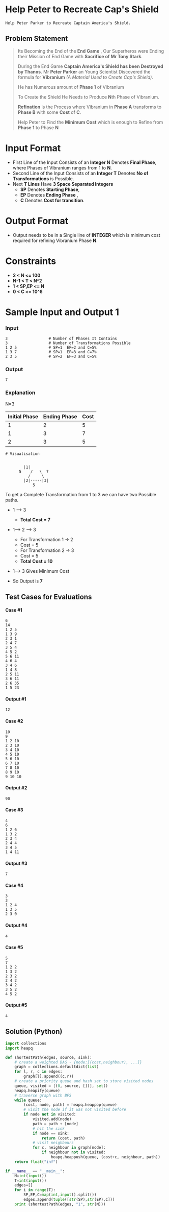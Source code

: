 # Help Peter to Recreate Cap's Shield
    Help Peter Parker to Recreate Captain America's Shield.

## Problem Statement
> Its Becoming the End of the **End Game** , Our Superheros were Ending their Mission of End Game with **Sacrifice of Mr Tony Stark**. 
>
> During the End Game **Captain America's Shield has been Destroyed by Thanos**. Mr **Peter Parker** an Young Scientist Discovered the formula for **Vibranium** *(A Material Used to Create Cap's Shield)*. 
>
> He has Numerous amount of **Phase 1** of Vibranium
>
> To Create the Shield He Needs to Produce **N**th Phase of Vibranium. 
>
> **Refination** is the Process where Vibranium in **Phase A** transforms to **Phase B** with some **Cost** of **C**.
>
> Help Peter to Find the **Minimum Cost** which is enough to Refine from **Phase 1** to Phase **N**
>

# Input Format

* First Line of the Input Consists of an **Integer N** Denotes **Final Phase**, where Phases of Vibranium ranges from 1 to **N**.
* Second Line of the Input Consists of an **Integer T** Denotes **No of Transformations** is Possible.
* Next **T Lines** Have **3 Space Separated Integers**
  - **SP** Denotes **Starting Phase**,
  - **EP** Denotes **Ending Phase** ,
  - **C** Denotes **Cost for transition**.

# Output Format

* Output needs to be in a Single line of **INTEGER** which is minimum cost required for refining Vibranium Phase **N**. 


# Constraints

- **2 < N <= 100**
- **N-1 < T < N^2**
- **1 < SP,EP <= N**
- **0 < C <= 10^6**


# Sample Input and Output 1
### Input

    3                  # Number of Phases It Contains
    3                  # Number of Transformations Possible
    1 2 5              # SP=1  EP=2 and C=5%
    1 3 7              # SP=1  EP=3 and C=7%
    2 3 5              # SP=2  EP=3 and C=5%

### Output

    7

### Explanation

N=3

Initial Phase | Ending Phase | Cost
--- | --- | ---
 1 |	2 | 5
 1 |	3 | 7
 2 |	3 | 5
    # Visualisation
    
    
    		|1|
		  5    /   \  7
		      /     \
		    |2|-----|3|
		    	5
    



To get a Complete Transformation from 1 to 3 we can have two Possible paths.
* 1 --> 3  
    * **Total Cost = 7**

* 1--> 2 --> 3  
    * For Transformation 1 -> 2
    * Cost = 5
    * For Transformation 2 -> 3
    * Cost = 5
    * **Total Cost = 10**

* 1--> 3 Gives Minimum Cost
* So Output is **7**


## Test Cases for Evaluations

#### Case #1
    6
    14
    1 2 5
    1 3 9
    2 3 1
    2 4 7
    3 5 4
    4 5 2
    5 6 11
    4 6 4
    3 4 6
    1 4 8
    2 5 11
    3 6 11
    2 6 35
    1 5 23
    
#### Output #1
    12
    

#### Case #2
    10
    9
    1 2 10
    2 3 10
    3 4 10
    4 5 10
    5 6 10
    6 7 10
    7 8 10
    8 9 10
    9 10 10

#### Output #2
    90
    
#### Case #3
    4
    6
    1 2 6
    1 3 2
    2 3 4
    2 4 4
    3 4 5
    1 4 11

#### Output #3
    7
    
#### Case #4
    3
    3
    1 2 4
    1 3 5
    2 3 0

#### Output #4
    4
    
#### Case #5
    5
    7
    1 2 2
    1 3 2
    2 3 2
    2 4 2
    3 4 2
    3 5 2
    4 5 2
    
#### Output #5
    4
    
    
    
## Solution (Python)
```python
import collections
import heapq

def shortestPath(edges, source, sink):
    # create a weighted DAG - {node:[(cost,neighbour), ...]}
    graph = collections.defaultdict(list)
    for l, r, c in edges:
        graph[l].append((c,r))
    # create a priority queue and hash set to store visited nodes
    queue, visited = [(0, source, [])], set()
    heapq.heapify(queue)
    # traverse graph with BFS
    while queue:
        (cost, node, path) = heapq.heappop(queue)
        # visit the node if it was not visited before
        if node not in visited:
            visited.add(node)
            path = path + [node]
            # hit the sink
            if node == sink:
                return (cost, path)
            # visit neighbours
            for c, neighbour in graph[node]:
                if neighbour not in visited:
                    heapq.heappush(queue, (cost+c, neighbour, path))
    return float("inf")

if __name__ == "__main__":
    N=int(input())
    T=int(input())
    edges=[]
    for i in range(T):
        SP,EP,C=map(int,input().split())
        edges.append(tuple([str(SP),str(EP),C])) 
    print (shortestPath(edges, "1", str(N)))
```
